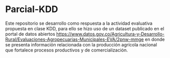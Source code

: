 # Parcial-KDD

Este repositorio se desarrollo como respuesta a la actividad evaluativa propuesta en clase KDD, para ello se hizo uso de un dataset publicado en el portal de datos abiertos https://www.datos.gov.co/Agricultura-y-Desarrollo-Rural/Evaluaciones-Agropecuarias-Municipales-EVA/2pnw-mmge en donde se presenta información relacionada con la producción agrícola nacional que fortalece procesos productivos y de comercialización.
